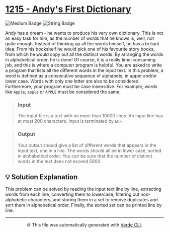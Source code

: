 # [1215 - Andy's First Dictionary](https://www.beecrowd.com.br/repository/UOJ_1215_en.html)

<p>
	<img alt="Medium Badge" src="https://img.shields.io/badge/Medium-%23bf8700?style=for-the-badge">
	<img alt="String Badge" src="https://img.shields.io/badge/String-%238250df?style=for-the-badge">
</p>

Andy has a dream - he wants to produce his very own dictionary. This is not an easy task for him, as the number of words that he knows is, well, not quite enough. Instead of thinking up all the words himself, he has a briliant idea. From his bookshelf he would pick one of his favourite story books, from which he would copy out all the distinct words. By arranging the words in alphabetical order, he is done! Of course, it is a really time-consuming job, and this is where a computer program is helpful.
You are asked to write a program that lists all the different words in the input text. In this problem, a word is defined as a consecutive sequence of alphabets, in upper and/or lower case. Words with only one letter are also to be considered. Furthermore, your program must be case insensitive. For example, words like `Apple`, `apple` or `APPLE` must be considered the same.

> ### Input
> The input file is a text with no more than 10000 lines. An input line has at most 200 characters. Input is terminated by `EOF`.

> ### Output
> Your output should give a list of different words that appears in the input text, one in a line. The words should all be in lower case, sorted in alphabetical order. You can be sure that the number of distinct words in the text does not exceed 5000.

## 💡 Solution Explanation
This problem can be solved by reading the input text line by line, extracting words from each line, converting them to lowercase, filtering out non-alphabetic characters, and storing them in a set to remove duplicates and sort them in alphabetical order. Finally, the sorted set can be printed line by line.

---
<p align="center">
	⚙️ This file was automatically generated with <a href="https://github.com/andreeluis/verde-cli">Verde CLI</a>.
</p>
